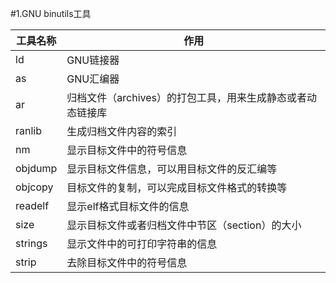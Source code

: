 #1.GNU binutils工具

工具名称 | 作用
| ---- | ---- |
ld | GNU链接器
as | GNU汇编器
ar | 归档文件（archives）的打包工具，用来生成静态或者动态链接库
ranlib| 生成归档文件内容的索引
nm | 显示目标文件中的符号信息
objdump | 显示目标文件信息，可以用目标文件的反汇编等
objcopy | 目标文件的复制，可以完成目标文件格式的转换等
readelf | 显示elf格式目标文件的信息
size | 显示目标文件或者归档文件中节区（section）的大小
strings | 显示文件中的可打印字符串的信息
strip | 去除目标文件中的符号信息

